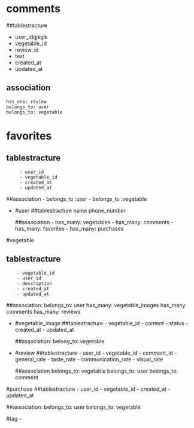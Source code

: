 
# comments
##tablestracture

- user_idgjkglk
- vegetable_id
- review_id
- text
- created_at
- updated_at

## association
	has_one: review
	belongs_to: user
	belongs_to: vegetable

# favorites
## tablestracture
		 - user_id
		 - vegetable_id
		 - created_at
		 - updated_at

##association
	      - belongs_to :user
		  - belongs_to :vegetable

- #user
    ##tablestracture
		 name
	     phone_number

    ##association
    	- has_many: vegetables
		- has_many: comments
		- has_many: favorites
		- has_many: purchases

#vegetable
## tablestracture
		- vegetable_id
		- user_id
		- description
		- created_at
		- updated_at

##association:
		belongs_to: user
		has_many: vegetable_images
		has_many: comments
		has_many: reviews

- #vegetable_image
    ##tablestracture
		- vegetable_id
		- content
		- status
		- created_at
		- updated_at

	##association:
		belong_to: vegetable


- #review
    ##tablestracture
	     - user_id
	     - vegetable_id
	     - comment_id
	     - general_rate
	     - taste_rate
	     - communication_rate
	     - visual_rate

	##association
			belongs_to: vegetable
			belongs_to: user
			belongs_to: comment

#purchase
##tablestracture
		- user_id
		- vegetable_id
		- created_at
		- updated_at

##association:
		 belongs_to: user
		 belongs_to: vegetable


#tag
	-